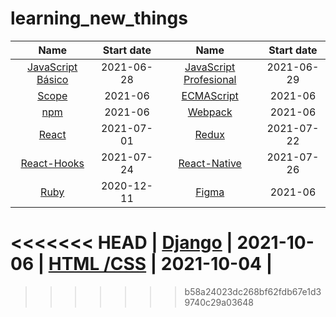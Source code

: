 # learning_new_things
| Name  | Start date  | Name  | Start date  |
| :----: | :----: | :----: | :----: |
| [JavaScript Básico](basic-javascript/notes.md) | 2021-06-28 | [JavaScript Profesional](profesional-javascript/notes.md) | 2021-06-29 |
| [Scope](scope/notes.md) | 2021-06 | [ECMAScript](ECMAScript/notes.md) | 2021-06 |
| [npm](npm/notes.md) | 2021-06 | [Webpack](webpack/notes.md) | 2021-06 |
| [React](react/notes.md) | 2021-07-01 | [Redux](redux/notes.md) | 2021-07-22 |
| [React-Hooks](react-hooks/notes.md) | 2021-07-24 | [React-Native](https://gtzambranop.notion.site/React-Native-ce9a0f0f74f2420599d5729e24bf171d) | 2021-07-26 |
| [Ruby](ruby/information.md) | 2020-12-11 | [Figma](figma/information.md) | 2021-06 |
<<<<<<< HEAD
| [Django](https://gtzambranop.notion.site/Django-0053d05053634f17a0a888bbf8d31464) | 2021-10-06 | [HTML /CSS](https://gtzambranop.notion.site/HTML-y-CSS-3191c06d92924af1a06c48d473ae49e6) | 2021-10-04 |
=======
>>>>>>> b58a24023dc268bf62fdb67e1d39740c29a03648
